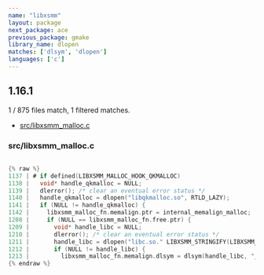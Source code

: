 ```yaml
---
name: "libxsmm"
layout: package
next_package: ace
previous_package: gmake
library_name: dlopen
matches: ['dlsym', 'dlopen']
languages: ['c']
---
```

## 1.16.1
1 / 875 files match, 1 filtered matches.

 - [src/libxsmm_malloc.c](#srclibxsmm_mallocc)

### src/libxsmm_malloc.c

```c

{% raw %}
1137 | # if defined(LIBXSMM_MALLOC_HOOK_QKMALLOC)
1138 |   void* handle_qkmalloc = NULL;
1139 |   dlerror(); /* clear an eventual error status */
1140 |   handle_qkmalloc = dlopen("libqkmalloc.so", RTLD_LAZY);
1141 |   if (NULL != handle_qkmalloc) {
1142 |     libxsmm_malloc_fn.memalign.ptr = internal_memalign_malloc;
1208 |     if (NULL == libxsmm_malloc_fn.free.ptr) {
1209 |       void* handle_libc = NULL;
1210 |       dlerror(); /* clear an eventual error status */
1211 |       handle_libc = dlopen("libc.so." LIBXSMM_STRINGIFY(LIBXSMM_MALLOC_GLIBC), RTLD_LAZY);
1212 |       if (NULL != handle_libc) {
1213 |         libxsmm_malloc_fn.memalign.dlsym = dlsym(handle_libc, "__libc_memalign");
{% endraw %}

```